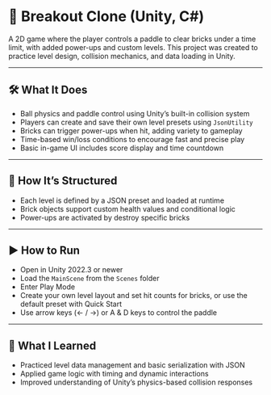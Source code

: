 # 🧱 Breakout Clone (Unity, C#)

A 2D game where the player controls a paddle to clear bricks under a time limit, with added power-ups and custom levels.
This project was created to practice level design, collision mechanics, and data loading in Unity.  

---

## 🛠️ What It Does

- Ball physics and paddle control using Unity’s built-in collision system
- Players can create and save their own level presets using `JsonUtility`
- Bricks can trigger power-ups when hit, adding variety to gameplay
- Time-based win/loss conditions to encourage fast and precise play
- Basic in-game UI includes score display and time countdown

---

## 🧩 How It’s Structured

- Each level is defined by a JSON preset and loaded at runtime
- Brick objects support custom health values and conditional logic
- Power-ups are activated by destroy specific bricks

---

## ▶️ How to Run

- Open in Unity 2022.3 or newer  
- Load the `MainScene` from the `Scenes` folder  
- Enter Play Mode  
- Create your own level layout and set hit counts for bricks, or use the default preset with Quick Start  
- Use arrow keys (← / →) or A & D keys to control the paddle

---

## 💬 What I Learned

- Practiced level data management and basic serialization with JSON
- Applied game logic with timing and dynamic interactions
- Improved understanding of Unity’s physics-based collision responses
